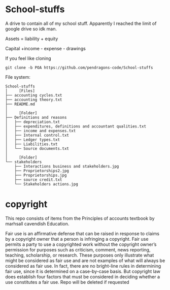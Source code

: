 # School-stuffs
A drive to contain all of my school stuff. Apparently I reached the limit of google drive so idk man.



      
Assets = liability + equity     
      
Capital +income - expense - drawings      


If you feel like cloning
```
git clone -b POA https://github.com/pendragons-code/School-stuffs
```
File system:
```
School-stuffs
│     [Files]
├── accounting cycles.txt
├── accounting theory.txt
├── README.md
│
│     [Folder]
├── Definitions and reasons
│   ├── depreciation.txt
│   ├── expenditures, definitions and accountant qualities.txt
│   ├── income and expenses.txt
│   ├── Internal control.txt
│   ├── Ledger types.txt
│   ├── Liabilities.txt
│   └── Source documents.txt
│
│     [Folder]
└── stakeholders
    ├── Interactions business and stakeholders.jpg
    ├── Proprietorships2.jpg
    ├── Proprietorships.jpg
    ├── source credit.txt
    └── Stakeholders actions.jpg
```
            
            
            
            
            
# copyright
This repo consists of items from the Principles of accounts textbook by marhsall cavendish Education.

Fair use is an affirmative defense that can be raised in response to claims by a copyright owner that a person is infringing a copyright. Fair use permits a party to use a copyrighted work without the copyright owner’s permission for purposes such as criticism, comment, news reporting, teaching, scholarship, or research. These purposes only illustrate what might be considered as fair use and are not examples of what will always be considered as fair use. In fact, there are no bright-line rules in determining fair use, since it is determined on a case-by-case basis. But copyright law does establish four factors that must be considered in deciding whether a use constitutes a fair use. Repo will be deleted if requested     
